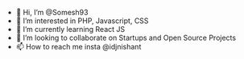 - 👋 Hi, I’m @Somesh93
- 👀 I’m interested in PHP, Javascript, CSS
- 🌱 I’m currently learning React JS
- 💞️ I’m looking to collaborate on Startups and Open Source Projects
- 📫 How to reach me insta @idjnishant

<!---
Somesh93/Somesh93 is a ✨ special ✨ repository because its `README.md` (this file) appears on your GitHub profile.
You can click the Preview link to take a look at your changes.
--->
